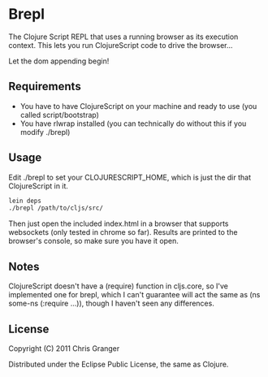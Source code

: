 # Brepl

The Clojure Script REPL that uses a running browser as its execution context. This lets you run ClojureScript code to drive the browser...

Let the dom appending begin!

## Requirements

* You have to have ClojureScript on your machine and ready to use (you called script/bootstrap)
* You have rlwrap installed (you can technically do without this if you modify ./brepl)

## Usage

Edit ./brepl to set your CLOJURESCRIPT_HOME, which is just the dir that ClojureScript in it.

```bash
lein deps
./brepl /path/to/cljs/src/
```

Then just open the included index.html in a browser that supports websockets (only tested in chrome so far).
Results are printed to the browser's console, so make sure you have it open.

## Notes

ClojureScript doesn't have a (require) function in cljs.core, so I've implemented one for brepl, which I can't
guarantee will act the same as (ns some-ns (:require ...)), though I haven't seen any differences.

## License

Copyright (C) 2011 Chris Granger

Distributed under the Eclipse Public License, the same as Clojure.
